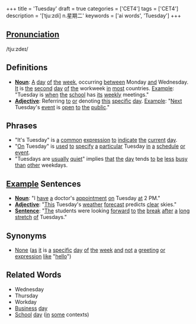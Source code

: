 +++
title = 'Tuesday'
draft = true
categories = ['CET4']
tags = ['CET4']
description = '[ˈtjuːzdi] n.星期二'
keywords = ['ai words', 'Tuesday']
+++

## [Pronunciation](/en/post/pronunciation/)
/tjuːzdeɪ/

## Definitions
- **[Noun](/en/post/noun/)**: [A](/en/post/a/) [day](/en/post/day/) [of](/en/post/of/) [the](/en/post/the/) [week](/en/post/week/), occurring [between](/en/post/between/) Monday [and](/en/post/and/) Wednesday. [It](/en/post/it/) is [the](/en/post/the/) [second](/en/post/second/) [day](/en/post/day/) [of](/en/post/of/) [the](/en/post/the/) workweek [in](/en/post/in/) [most](/en/post/most/) countries. [Example](/en/post/example/): "Tuesday is [when](/en/post/when/) [the](/en/post/the/) [school](/en/post/school/) has [its](/en/post/its/) [weekly](/en/post/weekly/) meetings."
- **[Adjective](/en/post/adjective/)**: Referring [to](/en/post/to/) [or](/en/post/or/) denoting [this](/en/post/this/) [specific](/en/post/specific/) [day](/en/post/day/). [Example](/en/post/example/): "[Next](/en/post/next/) Tuesday's [event](/en/post/event/) is [open](/en/post/open/) [to](/en/post/to/) [the](/en/post/the/) [public](/en/post/public/)."

## Phrases
- "It's Tuesday" is [a](/en/post/a/) [common](/en/post/common/) [expression](/en/post/expression/) [to](/en/post/to/) [indicate](/en/post/indicate/) [the](/en/post/the/) [current](/en/post/current/) [day](/en/post/day/).
- "[On](/en/post/on/) Tuesday" is [used](/en/post/used/) [to](/en/post/to/) [specify](/en/post/specify/) [a](/en/post/a/) [particular](/en/post/particular/) Tuesday [in](/en/post/in/) [a](/en/post/a/) [schedule](/en/post/schedule/) [or](/en/post/or/) [event](/en/post/event/).
- "Tuesdays are [usually](/en/post/usually/) [quiet](/en/post/quiet/)" implies [that](/en/post/that/) [the](/en/post/the/) [day](/en/post/day/) tends [to](/en/post/to/) [be](/en/post/be/) [less](/en/post/less/) [busy](/en/post/busy/) [than](/en/post/than/) [other](/en/post/other/) weekdays.

## [Example](/en/post/example/) Sentences
- **[Noun](/en/post/noun/)**: "I [have](/en/post/have/) [a](/en/post/a/) doctor's [appointment](/en/post/appointment/) [on](/en/post/on/) Tuesday [at](/en/post/at/) 2 PM."
- **[Adjective](/en/post/adjective/)**: "[This](/en/post/this/) Tuesday's [weather](/en/post/weather/) [forecast](/en/post/forecast/) predicts [clear](/en/post/clear/) skies."
- **[Sentence](/en/post/sentence/)**: "[The](/en/post/the/) students were looking [forward](/en/post/forward/) [to](/en/post/to/) [the](/en/post/the/) [break](/en/post/break/) [after](/en/post/after/) [a](/en/post/a/) [long](/en/post/long/) [stretch](/en/post/stretch/) [of](/en/post/of/) Tuesdays."

## Synonyms
- [None](/en/post/none/) ([as](/en/post/as/) [it](/en/post/it/) is [a](/en/post/a/) [specific](/en/post/specific/) [day](/en/post/day/) [of](/en/post/of/) [the](/en/post/the/) [week](/en/post/week/) [and](/en/post/and/) [not](/en/post/not/) [a](/en/post/a/) [greeting](/en/post/greeting/) [or](/en/post/or/) [expression](/en/post/expression/) [like](/en/post/like/) "[hello](/en/post/hello/)")

## Related Words
- Wednesday
- Thursday
- Workday
- [Business](/en/post/business/) [day](/en/post/day/)
- [School](/en/post/school/) [day](/en/post/day/) ([in](/en/post/in/) [some](/en/post/some/) contexts)
